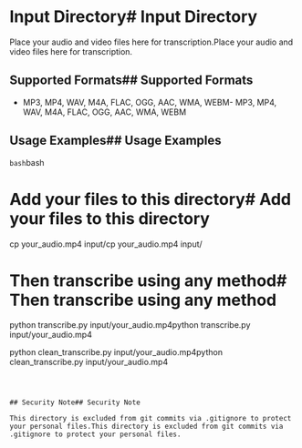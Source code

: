 # Input Directory# Input Directory



Place your audio and video files here for transcription.Place your audio and video files here for transcription.



## Supported Formats## Supported Formats

- MP3, MP4, WAV, M4A, FLAC, OGG, AAC, WMA, WEBM- MP3, MP4, WAV, M4A, FLAC, OGG, AAC, WMA, WEBM



## Usage Examples## Usage Examples



```bash```bash

# Add your files to this directory# Add your files to this directory

cp your_audio.mp4 input/cp your_audio.mp4 input/



# Then transcribe using any method# Then transcribe using any method

python transcribe.py input/your_audio.mp4python transcribe.py input/your_audio.mp4

python clean_transcribe.py input/your_audio.mp4python clean_transcribe.py input/your_audio.mp4

``````



## Security Note## Security Note

This directory is excluded from git commits via .gitignore to protect your personal files.This directory is excluded from git commits via .gitignore to protect your personal files.